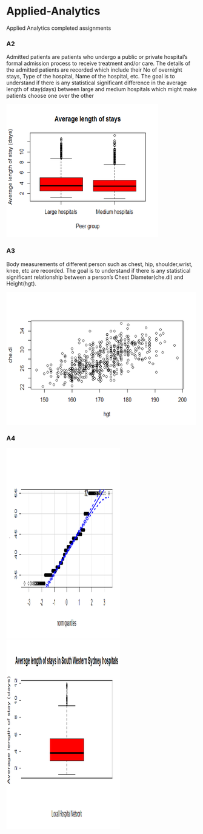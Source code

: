 # Applied-Analytics

Applied Analytics completed assignments

### A2 

Admitted patients are patients who undergo a public or private  hospital’s formal admission process to receive treatment and/or care. The details of the admitted patients are recorded which include their No of overnight stays, Type of the hospital, Name of the hospital, etc.
The goal is to understand if there is any statistical significant difference in the average length of stay(days) between large and medium hospitals which might make patients choose one over the other

<img src="https://github.com/shonil24/Applied-Analytics/blob/master/A2/Rplot.png" width="400px" height="350px">

### A3

Body measurements of different person such as chest, hip, shoulder,wrist, knee, etc are recorded. The goal is to understand if there is any statistical significant relationship between a person’s Chest Diameter(che.di) and Height(hgt).

<img src="https://github.com/shonil24/Applied-Analytics/blob/master/A3/scat.png" width="500px" height="350px">

### A4

<div>
<img src="https://github.com/shonil24/Applied-Analytics/blob/master/A4/q2.png" width="300px" height="500px">
<img src="https://github.com/shonil24/Applied-Analytics/blob/master/A4/Rplot1.png" width="300px" height="500px">
</div>
